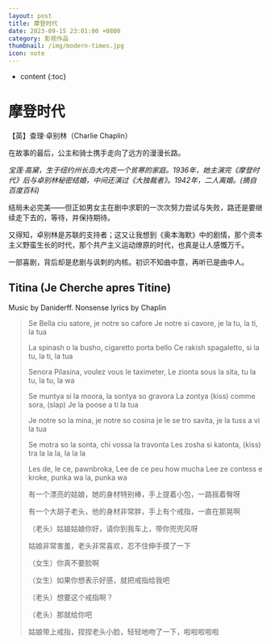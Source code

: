 ```yaml
---
layout: post
title: 摩登时代
date: 2023-09-15 23:01:00 +0800
category: 影视作品
thumbnail: /img/modern-times.jpg
icon: note
---
```


* content
{:toc}

# 摩登时代

【英】查理·卓别林（Charlie Chaplin）



在故事的最后，公主和骑士携手走向了远方的漫漫长路。

*宝莲·高黛，生于纽约州长岛大内克一个贫寒的家庭。1936年，她主演完《摩登时代》后与卓别林秘密结婚，中间还演过《大独裁者》。1942年，二人离婚。(摘自百度百科)*

结局未必完美——但正如男女主在剧中求职的一次次努力尝试与失败，路还是要继续走下去的，等待，并保持期待。

又得知，卓别林是苏联的支持者；这又让我想到《奥本海默》中的剧情，那个资本主义野蛮生长的时代，那个共产主义运动燎原的时代，也真是让人感慨万千。

一部喜剧，背后却是悲剧与讽刺的内核。初识不知曲中意，再听已是曲中人。



## Titina (Je Cherche apres Titine) 

Music by Daniderff. Nonsense lyrics by Chaplin

> Se Bella ciu satore, je notre so cafore Je notre si cavore, je la tu, la ti, la tua
>
> La spinash o la busho, cigaretto porta bello Ce rakish spagaletto, si la tu, la ti, la tua
>
> Senora Pilasina, voulez vous le taximeter, Le zionta sous la sita, tu la tu, la tu, la wa
>
> Se muntya si la moora, la sontya so gravora La zontya (kiss) comme sora, (slap) Je la poose a ti la tua
>
> Je notre so la mina, je notre so cosina je le se tro savita, je la tuss a vi la tua
>
> Se motra so la sonta, chi vossa la travonta Les zosha si katonta, (kiss) tra la la la, la la la
>
> Les de, le ce, pawnbroka, Lee de ce peu how mucha Lee ze contess e kroke, punka wa la, punka wa
>
> 有一个漂亮的姑娘，她的身材特别棒，手上提着小包，一路摇着臀呀
>
> 有一个大胡子老头，他的身材非常胖，手上有个戒指，一直在那晃啊
>
> （老头）姑娘姑娘你好，请你到我车上，带你兜兜风呀
>
> 姑娘非常害羞，老头非常喜欢，忍不住伸手摸了一下
>
> （女生）你真不要脸啊
>
> （女生）如果你想表示好感，就把戒指给我吧
>
> （老头）想要这个戒指啊？
>
> （老头）那就给你吧
>
> 姑娘带上戒指，捏捏老头小脸，轻轻地吻了一下，啦啦啦啦啦